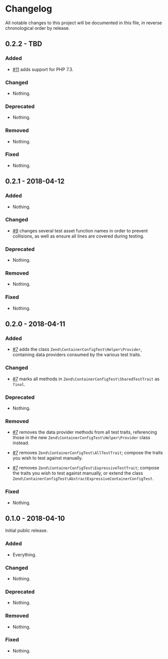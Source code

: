 # Changelog

All notable changes to this project will be documented in this file, in reverse chronological order by release.

## 0.2.2 - TBD

### Added

- [#11](https://github.com/zendframework/zend-container-config-test/pull/11) adds support for PHP 7.3.

### Changed

- Nothing.

### Deprecated

- Nothing.

### Removed

- Nothing.

### Fixed

- Nothing.

## 0.2.1 - 2018-04-12

### Added

- Nothing.

### Changed

- [#9](https://github.com/zendframework/zend-container-config-test/pull/9) changes several test asset function names
  in order to prevent collisions, as well as ensure all lines are covered during
  testing.

### Deprecated

- Nothing.

### Removed

- Nothing.

### Fixed

- Nothing.

## 0.2.0 - 2018-04-11

### Added

- [#7](https://github.com/zendframework/zend-container-config-test/pull/7) adds
  the class `Zend\ContainerConfigTest\Helper\Provider`, containing data
  providers consumed by the various test traits.

### Changed

- [#7](https://github.com/zendframework/zend-container-config-test/pull/7) marks
  all methods in `Zend\ContainerConfigTest\SharedTestTrait` as `final`.

### Deprecated

- Nothing.

### Removed

- [#7](https://github.com/zendframework/zend-container-config-test/pull/7)
  removes the data provider methods from all test traits, referencing those in
  the new `Zend\ContainerConfigTest\Helper\Provider` class instead.

- [#7](https://github.com/zendframework/zend-container-config-test/pull/7)
  removes `Zend\ContainerConfigTest\AllTestTrait`; compose the traits you wish
  to test against manually.

- [#7](https://github.com/zendframework/zend-container-config-test/pull/7)
  removes `Zend\ContainerConfigTest\ExpressiveTestTrait`; compose the traits you
  wish to test against manually, or extend the class
  `Zend\ContainerConfigTest\AbstractExpressiveContainerConfigTest`.

### Fixed

- Nothing.

## 0.1.0 - 2018-04-10

Initial public release.

### Added

- Everything.

### Changed

- Nothing.

### Deprecated

- Nothing.

### Removed

- Nothing.

### Fixed

- Nothing.
